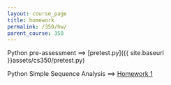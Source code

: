 ```yaml
---
layout: course_page
title: homework
permalink: /350/hw/
parent_course: 350
---
```


Python pre-assessment ==> [pretest.py]({{ site.baseurl }}assets/cs350/pretest.py)

Python Simple Sequence Analysis ==> [Homework 1](/350/hw1)
